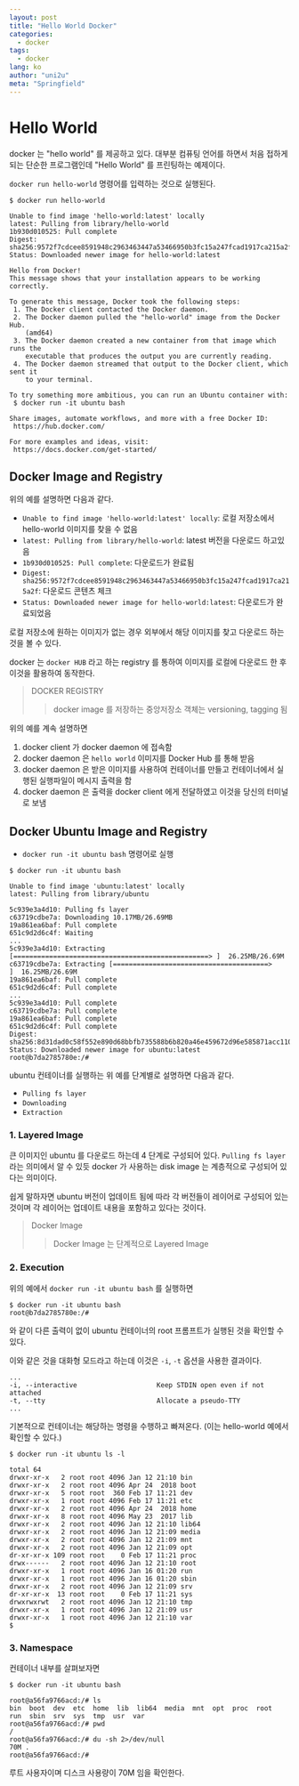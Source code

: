 ```yaml
---
layout: post
title: "Hello World Docker"
categories:
  - docker
tags:
  - docker
lang: ko
author: "uni2u"
meta: "Springfield"
---
```


# Hello World

docker 는 "hello world" 를 제공하고 있다. 대부분 컴퓨팅 언어를 하면서 처음 접하게 되는 단순한 프로그램인데 "Hello World" 를 프린팅하는 예제이다.

`docker run hello-world` 명령어를 입력하는 것으로 실행된다.

```
$ docker run hello-world

Unable to find image 'hello-world:latest' locally
latest: Pulling from library/hello-world
1b930d010525: Pull complete
Digest: sha256:9572f7cdcee8591948c2963463447a53466950b3fc15a247fcad1917ca215a2f
Status: Downloaded newer image for hello-world:latest

Hello from Docker!
This message shows that your installation appears to be working correctly.

To generate this message, Docker took the following steps:
 1. The Docker client contacted the Docker daemon.
 2. The Docker daemon pulled the "hello-world" image from the Docker Hub.
    (amd64)
 3. The Docker daemon created a new container from that image which runs the
    executable that produces the output you are currently reading.
 4. The Docker daemon streamed that output to the Docker client, which sent it
    to your terminal.

To try something more ambitious, you can run an Ubuntu container with:
 $ docker run -it ubuntu bash

Share images, automate workflows, and more with a free Docker ID:
 https://hub.docker.com/

For more examples and ideas, visit:
 https://docs.docker.com/get-started/
```

## Docker Image and Registry

위의 예를 설명하면 다음과 같다.

- `Unable to find image 'hello-world:latest' locally`: 로컬 저장소에서 hello-world 이미지를 찾을 수 없음
- `latest: Pulling from library/hello-world`: latest 버전을 다운로드 하고있음
- `1b930d010525: Pull complete`: 다운로드가 완료됨
- `Digest: sha256:9572f7cdcee8591948c2963463447a53466950b3fc15a247fcad1917ca215a2f`: 다운로드 콘텐츠 체크
- `Status: Downloaded newer image for hello-world:latest`: 다운로드가 완료되었음

로컬 저장소에 원하는 이미지가 없는 경우 외부에서 해당 이미지를 찾고 다운로드 하는 것을 볼 수 있다.

docker 는 `docker HUB` 라고 하는 registry 를 통하여 이미지를 로컬에 다운로드 한 후 이것을 활용하여 동작한다.

> DOCKER REGISTRY
>
>> docker image 를 저장하는 중앙저장소
>> 객체는 versioning, tagging 됨

위의 예를 계속 설명하면

1. docker client 가 docker daemon 에 접속함
2. docker daemon 은 `hello world` 이미지를 Docker Hub 를 통해 받음
3. docker daemon 은 받은 이미지를 사용하여 컨테이너를 만들고 컨테이너에서 실행된 실행파일이 메시지 출력을 함
4. docker daemon 은 출력을 docker client 에게 전달하였고 이것을 당신의 터미널로 보냄

## Docker Ubuntu Image and Registry

- `docker run -it ubuntu bash` 명령어로 실행

```
$ docker run -it ubuntu bash

Unable to find image 'ubuntu:latest' locally
latest: Pulling from library/ubuntu

5c939e3a4d10: Pulling fs layer
c63719cdbe7a: Downloading 10.17MB/26.69MB
19a861ea6baf: Pull complete
651c9d2d6c4f: Waiting
...
5c939e3a4d10: Extracting [=================================================> ]  26.25MB/26.69M
c63719cdbe7a: Extracting [=======================================>           ]  16.25MB/26.69M
19a861ea6baf: Pull complete
651c9d2d6c4f: Pull complete
...
5c939e3a4d10: Pull complete
c63719cdbe7a: Pull complete
19a861ea6baf: Pull complete
651c9d2d6c4f: Pull complete
Digest: sha256:8d31dad0c58f552e890d68bbfb735588b6b820a46e459672d96e585871acc110
Status: Downloaded newer image for ubuntu:latest
root@b7da2785780e:/#
```

ubuntu 컨테이너를 실행하는 위 예를 단계별로 설명하면 다음과 같다.

- `Pulling fs layer`
- `Downloading`
- `Extraction`

### 1. Layered Image

큰 이미지인 ubuntu 를 다운로드 하는데 4 단계로 구성되어 있다. `Pulling fs layer` 라는 의미에서 알 수 있듯 docker 가 사용하는 disk image 는 계층적으로 구성되어 있다는 의미이다.

쉽게 말하자면 ubuntu 버전이 업데이트 됨에 따라 각 버전들이 레이어로 구성되어 있는 것이며 각 레이어는 업데이트 내용을 포함하고 있다는 것이다.

> Docker Image
>
>> Docker Image 는 단계적으로 Layered Image

### 2. Execution

위의 예에서 `docker run -it ubuntu bash` 를 실행하면

```
$ docker run -it ubuntu bash
root@b7da2785780e:/#
```

와 같이 다른 출력이 없이 ubuntu 컨테이너의 root 프롬프트가 실행된 것을 확인할 수 있다.

이와 같은 것을 대화형 모드라고 하는데 이것은 `-i`, `-t` 옵션을 사용한 결과이다.

```
...
-i, --interactive                    Keep STDIN open even if not attached
-t, --tty                            Allocate a pseudo-TTY
...
```

기본적으로 컨테이너는 해당하는 명령을 수행하고 빠져온다. (이는 hello-world 예에서 확인할 수 있다.)

```
$ docker run -it ubuntu ls -l

total 64
drwxr-xr-x   2 root root 4096 Jan 12 21:10 bin
drwxr-xr-x   2 root root 4096 Apr 24  2018 boot
drwxr-xr-x   5 root root  360 Feb 17 11:21 dev
drwxr-xr-x   1 root root 4096 Feb 17 11:21 etc
drwxr-xr-x   2 root root 4096 Apr 24  2018 home
drwxr-xr-x   8 root root 4096 May 23  2017 lib
drwxr-xr-x   2 root root 4096 Jan 12 21:10 lib64
drwxr-xr-x   2 root root 4096 Jan 12 21:09 media
drwxr-xr-x   2 root root 4096 Jan 12 21:09 mnt
drwxr-xr-x   2 root root 4096 Jan 12 21:09 opt
dr-xr-xr-x 109 root root    0 Feb 17 11:21 proc
drwx------   2 root root 4096 Jan 12 21:10 root
drwxr-xr-x   1 root root 4096 Jan 16 01:20 run
drwxr-xr-x   1 root root 4096 Jan 16 01:20 sbin
drwxr-xr-x   2 root root 4096 Jan 12 21:09 srv
dr-xr-xr-x  13 root root    0 Feb 17 11:21 sys
drwxrwxrwt   2 root root 4096 Jan 12 21:10 tmp
drwxr-xr-x   1 root root 4096 Jan 12 21:09 usr
drwxr-xr-x   1 root root 4096 Jan 12 21:10 var
$
```

### 3. Namespace

컨테이너 내부를 살펴보자면

```
$ docker run -it ubuntu bash

root@a56fa9766acd:/# ls
bin  boot  dev  etc  home  lib  lib64  media  mnt  opt  proc  root  run  sbin  srv  sys  tmp  usr  var
root@a56fa9766acd:/# pwd
/
root@a56fa9766acd:/# du -sh 2>/dev/null
70M	.
root@a56fa9766acd:/#
```

루트 사용자이며 디스크 사용량이 70M 임을 확인한다.
